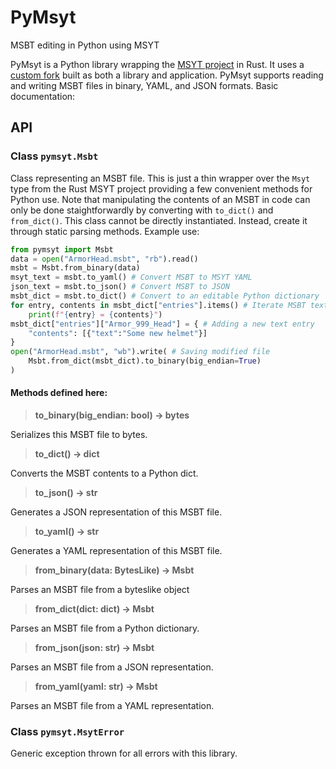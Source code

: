 # PyMsyt

MSBT editing in Python using MSYT

PyMsyt is a Python library wrapping the [MSYT project](https://github.com/ascclemens/msyt) in Rust.
It uses a [custom fork](https://github.com/NiceneNerd/msyt) built as both a library and application.
PyMsyt supports reading and writing MSBT files in binary, YAML, and JSON formats. Basic 
documentation:

## API

### Class `pymsyt.Msbt`

Class representing an MSBT file. This is just a thin wrapper over the `Msyt` type from
the Rust MSYT project providing a few convenient methods for Python use. Note that
manipulating the contents of an MSBT in code can only be done staightforwardly by converting
with `to_dict()` and `from_dict()`. This class cannot be directly instantiated. Instead,
create it through static parsing methods. Example use:

```python
from pymsyt import Msbt
data = open("ArmorHead.msbt", "rb").read()
msbt = Msbt.from_binary(data)
msyt_text = msbt.to_yaml() # Convert MSBT to MSYT YAML
json_text = msbt.to_json() # Convert MSBT to JSON
msbt_dict = msbt.to_dict() # Convert to an editable Python dictionary
for entry, contents in msbt_dict["entries"].items() # Iterate MSBT text entries
    print(f"{entry} = {contents}")
msbt_dict["entries"]["Armor_999_Head"] = { # Adding a new text entry
    "contents": [{"text":"Some new helmet"}]
}
open("ArmorHead.msbt", "wb").write( # Saving modified file
    Msbt.from_dict(msbt_dict).to_binary(big_endian=True)
)
```

#### Methods defined here:

> **to_binary(big_endian: bool) -> bytes**

Serializes this MSBT file to bytes.

> **to_dict() -> dict**

Converts the MSBT contents to a Python dict.

> **to_json() -> str**

Generates a JSON representation of this MSBT file.

> **to_yaml() -> str**

Generates a YAML representation of this MSBT file.

> **from_binary(data: BytesLike) -> Msbt**

Parses an MSBT file from a byteslike object

> **from_dict(dict: dict) -> Msbt**

Parses an MSBT file from a Python dictionary.

> **from_json(json: str) -> Msbt**

Parses an MSBT file from a JSON representation.

> **from_yaml(yaml: str) -> Msbt**

Parses an MSBT file from a YAML representation.

### Class `pymsyt.MsytError`

Generic exception thrown for all errors with this library.